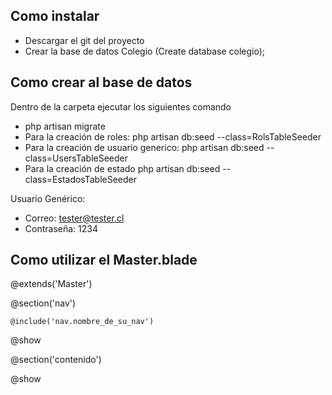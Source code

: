 ## Como instalar
- Descargar el git del proyecto
- Crear la base de datos Colegio (Create database colegio);

## Como crear al base de datos

Dentro de la carpeta ejecutar los siguientes comando

- php artisan migrate
- Para la creación de roles: php artisan db:seed --class=RolsTableSeeder
- Para la creación de usuario generico: php artisan db:seed --class=UsersTableSeeder
- Para la creación de estado php artisan db:seed --class=EstadosTableSeeder

Usuario Genérico:
- Correo: tester@tester.cl
- Contraseña: 1234

## Como utilizar el Master.blade

@extends('Master')

@section('nav')

	@include('nav.nombre_de_su_nav')

@show

@section('contenido')

@show